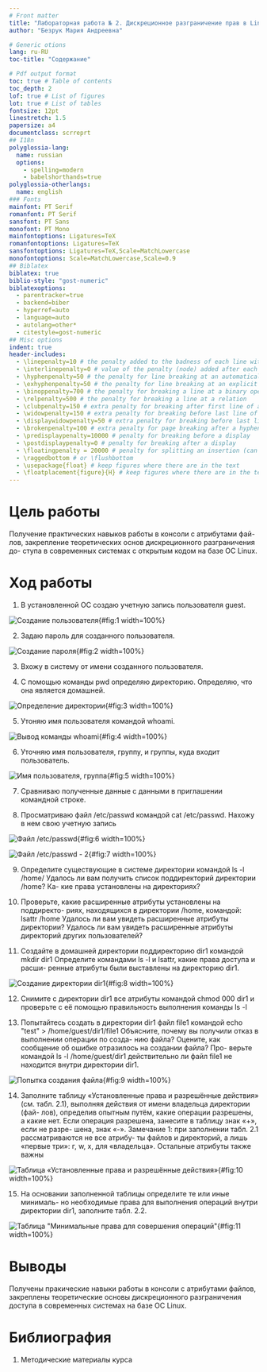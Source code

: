 ```yaml
---
# Front matter
title: "Лабораторная работа № 2. Дискреционное разграничение прав в Linux. Основные атрибуты"
author: "Безрук Мария Андреевна"

# Generic otions
lang: ru-RU
toc-title: "Содержание"

# Pdf output format
toc: true # Table of contents
toc_depth: 2
lof: true # List of figures
lot: true # List of tables
fontsize: 12pt
linestretch: 1.5
papersize: a4
documentclass: scrreprt
## I18n
polyglossia-lang:
  name: russian
  options:
	- spelling=modern
	- babelshorthands=true
polyglossia-otherlangs:
  name: english
### Fonts
mainfont: PT Serif
romanfont: PT Serif
sansfont: PT Sans
monofont: PT Mono
mainfontoptions: Ligatures=TeX
romanfontoptions: Ligatures=TeX
sansfontoptions: Ligatures=TeX,Scale=MatchLowercase
monofontoptions: Scale=MatchLowercase,Scale=0.9
## Biblatex
biblatex: true
biblio-style: "gost-numeric"
biblatexoptions:
  - parentracker=true
  - backend=biber
  - hyperref=auto
  - language=auto
  - autolang=other*
  - citestyle=gost-numeric
## Misc options
indent: true
header-includes:
  - \linepenalty=10 # the penalty added to the badness of each line within a paragraph (no associated penalty node) Increasing the value makes tex try to have fewer lines in the paragraph.
  - \interlinepenalty=0 # value of the penalty (node) added after each line of a paragraph.
  - \hyphenpenalty=50 # the penalty for line breaking at an automatically inserted hyphen
  - \exhyphenpenalty=50 # the penalty for line breaking at an explicit hyphen
  - \binoppenalty=700 # the penalty for breaking a line at a binary operator
  - \relpenalty=500 # the penalty for breaking a line at a relation
  - \clubpenalty=150 # extra penalty for breaking after first line of a paragraph
  - \widowpenalty=150 # extra penalty for breaking before last line of a paragraph
  - \displaywidowpenalty=50 # extra penalty for breaking before last line before a display math
  - \brokenpenalty=100 # extra penalty for page breaking after a hyphenated line
  - \predisplaypenalty=10000 # penalty for breaking before a display
  - \postdisplaypenalty=0 # penalty for breaking after a display
  - \floatingpenalty = 20000 # penalty for splitting an insertion (can only be split footnote in standard LaTeX)
  - \raggedbottom # or \flushbottom
  - \usepackage{float} # keep figures where there are in the text
  - \floatplacement{figure}{H} # keep figures where there are in the text
---
```


# Цель работы

Получение практических навыков работы в консоли с атрибутами фай-
лов, закрепление теоретических основ дискреционного разграничения до-
ступа в современных системах с открытым кодом на базе ОС Linux.

# Ход работы

1. В установленной ОС создаю учетную запись пользователя guest.

  ![Создание пользователя](images/img11.png){#fig:1 width=100%}

2. Задаю пароль для созданного пользователя.

  ![Создание пароля](images/img10.png){#fig:2 width=100%}

3. Вхожу в систему от имени созданного пользователя.

4. С помощью команды pwd определяю директорию. Определяю, что она является домашней.

  ![Определение директории](images/img9.png){#fig:3 width=100%}

5. Утоняю имя пользователя командой whoami.

  ![Вывод команды whoami](images/img8.png){#fig:4 width=100%}

6. Уточняю имя пользователя, группу, и группы, куда входит пользователь.

  ![Имя пользователя, группа](images/img7.png){#fig:5 width=100%}

7. Сравниваю полученные данные с данными в приглашении командной строке.


8. Просматриваю файл /etc/passwd командой
cat /etc/passwd. Нахожу в нем свою учетную запись

  ![Файл /etc/passwd](images/img6.png){#fig:6 width=100%}

  ![Файл /etc/passwd - 2](images/img4.png){#fig:7 width=100%}

9. Определите существующие в системе директории командой
ls -l /home/
Удалось ли вам получить список поддиректорий директории /home? Ка-
кие права установлены на директориях?

10. Проверьте, какие расширенные атрибуты установлены на поддиректо-
риях, находящихся в директории /home, командой:
lsattr /home
Удалось ли вам увидеть расширенные атрибуты директории?
Удалось ли вам увидеть расширенные атрибуты директорий других
пользователей?

11. Создайте в домашней директории поддиректорию dir1 командой
mkdir dir1
Определите командами ls -l и lsattr, какие права доступа и расши-
ренные атрибуты были выставлены на директорию dir1.

  ![Создание директории dir1](images/img2.png){#fig:8 width=100%}

12. Снимите с директории dir1 все атрибуты командой
chmod 000 dir1
и проверьте с её помощью правильность выполнения команды
ls -l

13. Попытайтесь создать в директории dir1 файл file1 командой
echo "test" > /home/guest/dir1/file1
Объясните, почему вы получили отказ в выполнении операции по созда-
нию файла?
Оцените, как сообщение об ошибке отразилось на создании файла? Про-
верьте командой
ls -l /home/guest/dir1
действительно ли файл file1 не находится внутри директории dir1.

  ![Попытка создания файла](images/img1.png){#fig:9 width=100%}

14. Заполните таблицу «Установленные права и разрешённые действия»
(см. табл. 2.1), выполняя действия от имени владельца директории (фай-
лов), определив опытным путём, какие операции разрешены, а какие нет.
Если операция разрешена, занесите в таблицу знак «+», если не разре-
шена, знак «-».
Замечание 1: при заполнении табл. 2.1 рассматриваются не все атрибу-
ты файлов и директорий, а лишь «первые три»: г, w, х, для «владельца».
Остальные атрибуты также важны

  ![Таблица «Установленные права и разрешённые действия»](images/img12.png){#fig:10 width=100%}

15. На основании заполненной таблицы определите те или иные минималь-
но необходимые права для выполнения операций внутри директории
dir1, заполните табл. 2.2.

  ![Таблица "Минимальные права для совершения операций"](images/img13.png){#fig:11 width=100%}

# Выводы

Получены пракические навыки работы в консоли с атрибутами файлов, закреплены теоретические основы дискреционного разграничения доступа в современных системах на базе ОС Linux.

# Библиография

1. Методические материалы курса